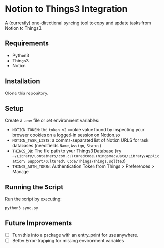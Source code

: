 # Notion to Things3 Integration

A (currently) one-directional syncing tool to copy and update tasks from Notion to Things3.

## Requirements

- Python3
- Things3
- Notion

## Installation

Clone this repository.

## Setup

Create a `.env` file or set environment variables:

- `NOTION_TOKEN`: the `token_v2` cookie value found by inspecting your browser cookies on a logged-in session on Notion.so
- `NOTION_TASK_LISTS`: a comma-separated list of Notion URLS for task databases (need fields `Name`, `Assign`, `Status`)
- `THINGS_DB`: The file path to your Things3 Database (try `~/Library/Containers/com.culturedcode.ThingsMac/Data/Library/Application\ Support/Cultured\ Code/Things/Things.sqlite3`)
- `THINGS_AUTH_TOKEN`: Authentication Token from Things > Preferences > Manage

## Running the Script

Run the script by executing:

```Shell
python3 sync.py
```

## Future Improvements

- [ ] Turn this into a package with an entry_point for use anywhere.
- [ ] Better Error-trapping for missing environment variables
